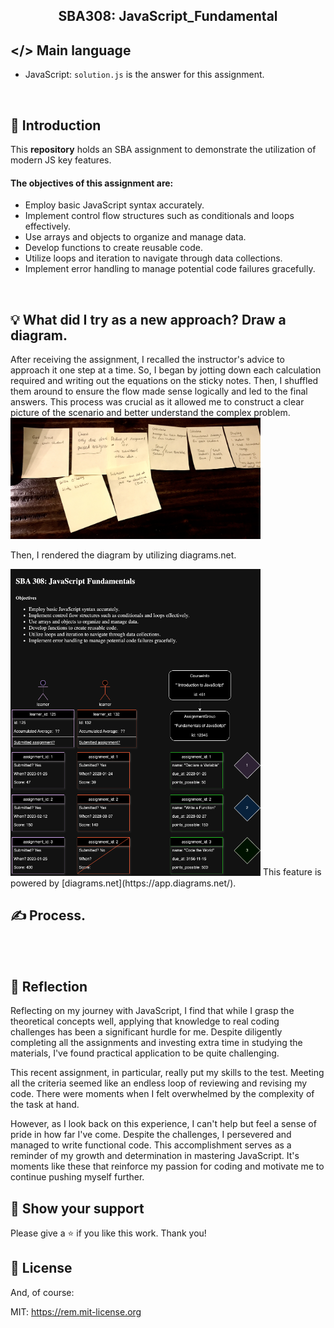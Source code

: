 <h2 align="center">
  SBA308: JavaScript_Fundamental <br/>
</h2>


## </> Main language 
- JavaScript: <code>solution.js</code> is the answer for this assignment. 
<br>

## 📢 Introduction
This <b>repository</b> holds an SBA assignment to demonstrate the utilization of modern JS key features. 

#### The objectives of this assignment are: 
- Employ basic JavaScript syntax accurately.
- Implement control flow structures such as conditionals and loops effectively.
- Use arrays and objects to organize and manage data.
- Develop functions to create reusable code.
- Utilize loops and iteration to navigate through data collections.
- Implement error handling to manage potential code failures gracefully.
<br>

## 💡 What did I try as a new approach? Draw a diagram. 
After receiving the assignment, I recalled the instructor's advice to approach it one step at a time. 
So, I began by jotting down each calculation required and writing out the equations on the sticky notes. 
Then, I shuffled them around to ensure the flow made sense logically and led to the final answers. 
This process was crucial as it allowed me to construct a clear picture of the scenario and better understand the complex problem.
<br><img src="postit.jpg" width="400">

Then, I rendered the diagram by utilizing diagrams.net. 

<img src="Diagram_JavaScript_Fundamentals.drawio.png" width="400">
This feature is powered by [diagrams.net](https://app.diagrams.net/).
<br>

## ✍️ Process.
<br>
<br>


## 💭 Reflection 
Reflecting on my journey with JavaScript, I find that while I grasp the theoretical concepts well, applying that knowledge to real coding challenges has been a significant hurdle for me. Despite diligently completing all the assignments and investing extra time in studying the materials, I've found practical application to be quite challenging.

This recent assignment, in particular, really put my skills to the test. Meeting all the criteria seemed like an endless loop of reviewing and revising my code. There were moments when I felt overwhelmed by the complexity of the task at hand.

However, as I look back on this experience, I can't help but feel a sense of pride in how far I've come. Despite the challenges, I persevered and managed to write functional code. This accomplishment serves as a reminder of my growth and determination in mastering JavaScript. It's moments like these that reinforce my passion for coding and motivate me to continue pushing myself further.
<br>

## 🌟 Show your support

Please give a ⭐ if you like this work. Thank you!
<br>

## 📄 License

And, of course:

MIT: <https://rem.mit-license.org>
